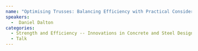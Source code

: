 ```yaml
---
name: "Optimising Trusses: Balancing Efficiency with Practical Considerations"
speakers:
  -  Daniel Dalton
categories:
  - Strength and Efficiency -- Innovations in Concrete and Steel Design Methods
  - Talk
---
```



